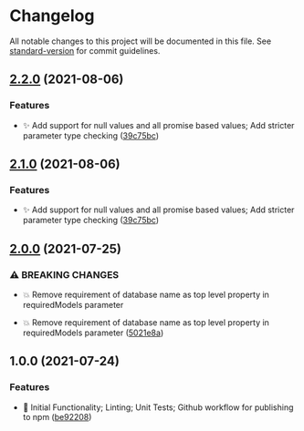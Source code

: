 # Changelog

All notable changes to this project will be documented in this file. See [standard-version](https://github.com/conventional-changelog/standard-version) for commit guidelines.

## [2.2.0](https://github.com/Jimsalad/jest-mongoose-models/compare/v2.0.0...v2.2.0) (2021-08-06)


### Features

* :sparkles: Add support for null values and all promise based values; Add stricter parameter type checking ([39c75bc](https://github.com/Jimsalad/jest-mongoose-models/commit/39c75bc5f204d3080aca71f3ea7a32ca3a9d9b0a))

## [2.1.0](https://github.com/Jimsalad/jest-mongoose-models/compare/v2.0.0...v2.1.0) (2021-08-06)


### Features

* :sparkles: Add support for null values and all promise based values; Add stricter parameter type checking ([39c75bc](https://github.com/Jimsalad/jest-mongoose-models/commit/39c75bc5f204d3080aca71f3ea7a32ca3a9d9b0a))

## [2.0.0](https://github.com/Jimsalad/jest-mongoose-models/compare/v1.0.0...v2.0.0) (2021-07-25)


### ⚠ BREAKING CHANGES

* :boom: Remove requirement of database name as top level property in requiredModels parameter

* :boom: Remove requirement of database name as top level property in requiredModels parameter ([5021e8a](https://github.com/Jimsalad/jest-mongoose-models/commit/5021e8af9355287a786e42d57e3cef0317fe69e8))

## 1.0.0 (2021-07-24)


### Features

* :tada: Initial Functionality; Linting; Unit Tests; Github workflow for publishing to npm ([be92208](https://github.com/Jimsalad/jest-mongoose-models/commit/be92208cf498c9414917ac912adc31470fd65425))
